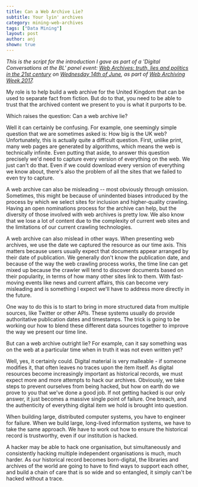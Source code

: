 ```yaml
---
title: Can a Web Archive Lie?
subtitle: Your lyin' archives
category: mining-web-archives
tags: ["Data Mining"]
layout: post
author: anj
shown: true
---
```


_This is the script for the introduction I gave as part of a 'Digital Conversations at the BL' panel event: [Web Archives: truth, lies and politics in the 21st century](https://www.bl.uk/events/web-archives-truth-lies-and-politics-in-the-21st-century#) on [Wednesday 14th of June](http://netpreserve.org/wac2017/wednesday-14-june/), as part of [Web Archiving Week 2017](https://archivedweb.blogs.sas.ac.uk/)._

My role is to help build a web archive for the United Kingdom that can be used to separate fact from fiction. But do to that, you need to be able to trust that the archived content we present to you is what it purports to be. 

Which raises the question: Can a web archive lie?

Well it can certainly be confusing. For example, one seemingly simple question that we are sometimes asked is: How big is the UK web? Unfortunately, this is actually quite a difficult question. First, unlike print, many web pages are generated by algorithms, which means the web is technically infinite. Even putting that aside, to answer this question precisely we'd need to capture every version of everything on the web. We just can't do that. Even if we could download every version of everything we know about, there's also the problem of all the sites that we failed to even try to capture.

A web archive can also be misleading -- most obviously through omission. Sometimes, this might be because of unindented biases introduced by the process by which we select sites for inclusion and higher-quality crawling. Having an open nominations process for the archive can help, but the diversity of those involved with web archives is pretty low. We also know that we lose a lot of content due to the complexity of current web sites and the limitations of our current crawling technologies.

A web archive can also mislead in other ways. When presenting web archives, we use the date we captured the resource as our time axis. This matters because users usually expect that documents appear arranged by their date of publication. We generally don't know the publication date, and because of the way the web crawling process works, the time line can get mixed up because the crawler will tend to discover documents based on their popularity, in terms of how many other sites link to them. With fast-moving events like news and current affairs, this can become very misleading and is something I expect we'll have to address more directly in the future.

One way to do this is to start to bring in more structured data from multiple sources, like Twitter or other APIs. These systems usually do provide authoritative publication dates and timestamps. The trick is going to be working our how to blend these different data sources together to improve the way we present our time line.

But can a web archive outright lie? For example, can it say something was on the web at a particular time when in truth it was not even written yet?

Well, yes, it certainly could. Digital material is very malleable - if someone modifies it, that often leaves no traces upon the item itself. As digital resources become increasingly important as historical records, we must expect more and more attempts to hack our archives. Obviously, we take steps to prevent ourselves from being hacked, but how on earth do we prove to you that we've done a good job. If not getting hacked is our only answer, it just becomes a massive single point of failure. One breach, and the authenticity of everything digital item we hold is brought into question.

When building large, distributed computer systems, you have to engineer for failure. When we build large, long-lived information systems, we have to take the same approach.  We have to work out how to ensure the historical record is trustworthy, even if our institution is hacked. 

A hacker may be able to hack one organisation, but simultaneously and consistently hacking multiple independent organisations is much, much harder. As our historical record becomes born-digital, the libraries and archives of the world are going to have to find ways to support each other, and build a chain of care that is so wide and so entangled, it simply can't be hacked without a trace. 